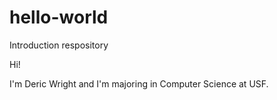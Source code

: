 # hello-world
Introduction respository

Hi!

I'm Deric Wright and I'm majoring in Computer Science at USF.
